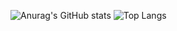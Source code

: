 ![Anurag's GitHub stats](https://github-readme-stats.vercel.app/api?username=seomin1210&show_icons=true&theme=algolia) ![Top Langs](https://github-readme-stats.vercel.app/api/top-langs/?username=seomin1210&layout=compact&theme=algolia)

<!--
**seomin1210/seomin1210** is a ✨ _special_ ✨ repository because its `README.md` (this file) appears on your GitHub profile.

Here are some ideas to get you started:

- 🔭 I’m currently working on ...
- 🌱 I’m currently learning ...
- 👯 I’m looking to collaborate on ...
- 🤔 I’m looking for help with ...
- 💬 Ask me about ...
- 📫 How to reach me: ...
- 😄 Pronouns: ...
- ⚡ Fun fact: ...
-->
